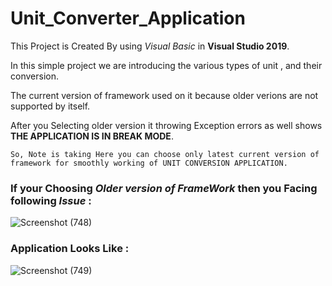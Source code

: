 # Unit_Converter_Application

This Project is Created By using _Visual Basic_ in **Visual Studio 2019**.

In this simple project we are introducing the various types of unit ,
and their conversion. 

The current version of framework used on it 
because older verions are not supported by itself.

After you Selecting older version it throwing Exception 
errors as well shows **THE APPLICATION IS IN BREAK MODE**.
```
So, Note is taking Here you can choose only latest current version of
framework for smoothly working of UNIT CONVERSION APPLICATION.
```



### **If your Choosing _Older version of FrameWork_ then you Facing following _Issue_ :**

![Screenshot (748)](https://user-images.githubusercontent.com/68117385/121476267-12332400-c9e4-11eb-987c-4a7665ed105f.png)



### **Application Looks Like :**

![Screenshot (749)](https://user-images.githubusercontent.com/68117385/121476277-14957e00-c9e4-11eb-853f-c0eaa9950d24.png)
